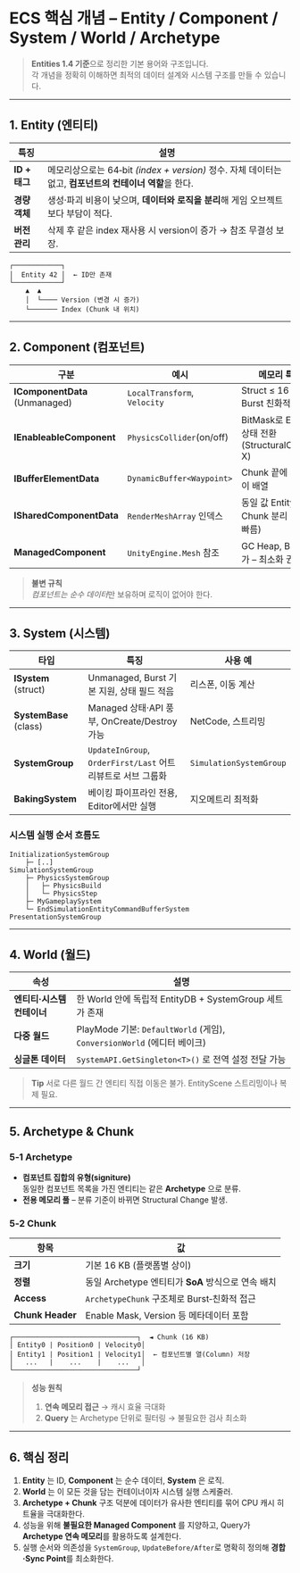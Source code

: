 # ECS 핵심 개념 – Entity / Component / System / World / Archetype

> **Entities 1.4 기준**으로 정리한 기본 용어와 구조입니다.  
> 각 개념을 정확히 이해하면 최적의 데이터 설계와 시스템 구조를 만들 수 있습니다.

---

## 1. Entity (엔티티)
| 특징 | 설명 |
|------|------|
| **ID + 태그** | 메모리상으로는 64‑bit *(index + version)* 정수. 자체 데이터는 없고, **컴포넌트의 컨테이너 역할**을 한다. |
| **경량 객체** | 생성·파괴 비용이 낮으며, **데이터와 로직을 분리**해 게임 오브젝트보다 부담이 적다. |
| **버전 관리** | 삭제 후 같은 index 재사용 시 version이 증가 → 참조 무결성 보장.|

```text
┌────────────┐
│  Entity 42 │  ← ID만 존재
└────────────┘
    ▲  ▲
    │  └──── Version (변경 시 증가)
    └─────── Index (Chunk 내 위치)
```

---

## 2. Component (컴포넌트)
| 구분 | 예시 | 메모리 특징 |
|------|------|-------------|
| **IComponentData**<br>(Unmanaged) | `LocalTransform`, `Velocity` | Struct ≤ 16 KB, Burst 친화적 |
| **IEnableableComponent** | `PhysicsCollider`(on/off) | BitMask로 Enable 상태 전환 (StructuralChange X) |
| **IBufferElementData** | `DynamicBuffer<Waypoint>` | Chunk 끝에 가변 길이 배열 |
| **ISharedComponentData** | `RenderMeshArray` 인덱스 | 동일 값 Entity끼리 Chunk 분리 (필터링 빠름) |
| **ManagedComponent** | `UnityEngine.Mesh` 참조 | GC Heap, Burst 불가 – 최소화 권장 |

> **불변 규칙**  
> *컴포넌트는 순수 데이터*만 보유하며 로직이 없어야 한다.

---

## 3. System (시스템)
| 타입 | 특징 | 사용 예 |
|------|------|---------|
| **ISystem** (struct) | Unmanaged, Burst 기본 지원, 상태 필드 적음 | 리스폰, 이동 계산 |
| **SystemBase** (class) | Managed 상태·API 풍부, OnCreate/Destroy 가능 | NetCode, 스트리밍 |
| **SystemGroup** | `UpdateInGroup`, `OrderFirst/Last` 어트리뷰트로 서브 그룹화 | `SimulationSystemGroup` |
| **BakingSystem** | 베이킹 파이프라인 전용, Editor에서만 실행 | 지오메트리 최적화 |

### 시스템 실행 순서 흐름도
```text
InitializationSystemGroup
    ├─ [..]
SimulationSystemGroup
    ├─ PhysicsSystemGroup
    │   ├─ PhysicsBuild
    │   └─ PhysicsStep
    ├─ MyGameplaySystem
    └─ EndSimulationEntityCommandBufferSystem
PresentationSystemGroup
```

---

## 4. World (월드)
| 속성 | 설명 |
|------|------|
| **엔티티·시스템 컨테이너** | 한 World 안에 독립적 EntityDB + SystemGroup 세트가 존재 |
| **다중 월드** | PlayMode 기본: `DefaultWorld` (게임), `ConversionWorld` (에디터 베이크) |
| **싱글톤 데이터** | `SystemAPI.GetSingleton<T>()` 로 전역 설정 전달 가능 |

> **Tip** 서로 다른 월드 간 엔티티 직접 이동은 불가. EntityScene 스트리밍이나 복제 필요.

---

## 5. Archetype & Chunk
### 5‑1 Archetype
* **컴포넌트 집합의 유형(signiture)**  
  동일한 컴포넌트 목록을 가진 엔티티는 같은 **Archetype** 으로 분류.
* **전용 메모리 풀** – 분류 기준이 바뀌면 Structural Change 발생.

### 5‑2 Chunk
| 항목 | 값 |
|------|----|
| **크기** | 기본 16 KB (플랫폼별 상이) |
| **정렬** | 동일 Archetype 엔티티가 **SoA** 방식으로 연속 배치 |
| **Access** | `ArchetypeChunk` 구조체로 Burst‑친화적 접근 |
| **Chunk Header** | Enable Mask, Version 등 메타데이터 포함 |

```text
┌───────────────────────────────┐  ◄ Chunk (16 KB)
│ Entity0 | Position0 | Velocity0│
│ Entity1 | Position1 | Velocity1│  ← 컴포넌트별 열(Column) 저장
│   ...   |    ...    |    ...   │
└───────────────────────────────┘
```

> **성능 원칙**  
> 1. **연속 메모리 접근** → 캐시 효율 극대화  
> 2. **Query** 는 Archetype 단위로 필터링 → 불필요한 검사 최소화

---

## 6. 핵심 정리
1. **Entity** 는 ID, **Component** 는 순수 데이터, **System** 은 로직.  
2. **World** 는 이 모든 것을 담는 컨테이너이자 시스템 실행 스케줄러.  
3. **Archetype + Chunk** 구조 덕분에 데이터가 유사한 엔티티를 묶어 CPU 캐시 히트율을 극대화한다.  
4. 성능을 위해 **불필요한 Managed Component** 를 지양하고, Query가 **Archetype 연속 메모리**를 활용하도록 설계한다.  
5. 실행 순서와 의존성을 `SystemGroup`, `UpdateBefore/After`로 명확히 정의해 **경합·Sync Point**를 최소화한다.
